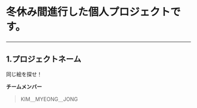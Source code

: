 # 冬休み間進行した個人プロジェクトです。
<h3> </h3>
<hr>

<h2>1.プロジェクトネーム</h2>
同じ絵を探せ！

__チームメンバー__

 >KIM＿MYEONG＿JONG

